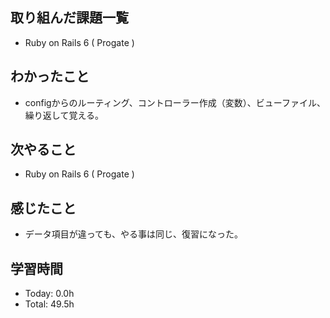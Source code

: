 ## 取り組んだ課題一覧
- Ruby on Rails 6 ( Progate )
## わかったこと
- configからのルーティング、コントローラー作成（変数）、ビューファイル、繰り返して覚える。
## 次やること
- Ruby on Rails 6 ( Progate )
## 感じたこと
- データ項目が違っても、やる事は同じ、復習になった。
## 学習時間
- Today: 0.0h
- Total: 49.5h
